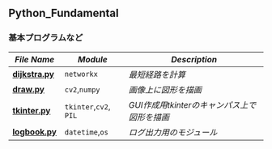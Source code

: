 ## Python_Fundamental

### 基本プログラムなど
| *File Name*                                           | *Module*                            | *Description* |
| ----------------------------------------------------- | ----------------------------------- | ------------------------------------------------ |
|[**dijkstra.py**](/dijkstra.py)                        |`networkx`                           | *最短経路を計算* |
|[**draw.py**](/draw.py)                                |`cv2`,`numpy`                        | *画像上に図形を描画* |
|[**tkinter.py**](/tkinter.py)                          |`tkinter`,`cv2`, `PIL`               | *GUI作成用tkinterのキャンパス上で図形を描画* |
|[**logbook.py**](/logbook.py)                          |`datetime`,`os`                      | *ログ出力用のモジュール* |
